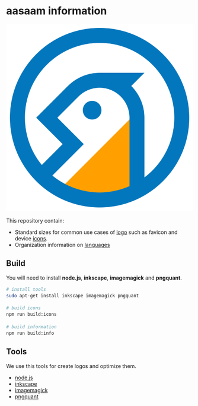 # aasaam information

![aasaam](./logo/aasaam.svg "aasaam software development logo")

This repository contain:

* Standard sizes for common use cases of [logo](./logo) such as favicon and device [icons](./logo/icons).
* Organization information on [languages](./info/info/languages.json)

## Build

You will need to install **node.js**, **inkscape**, **imagemagick** and **pngquant**.

```bash
# install tools
sudo apt-get install inkscape imagemagick pngquant

# build icons
npm run build:icons

# build information
npm run build:info
```

## Tools

We use this tools for create logos and optimize them.

* [node.js](https://nodejs.org/)
* [inkscape](https://inkscape.org/)
* [imagemagick](https://imagemagick.org/)
* [pngquant](https://pngquant.org/)
